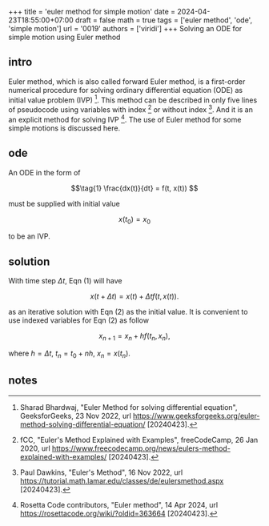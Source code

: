 +++
title = 'euler method for simple motion'
date = 2024-04-23T18:55:00+07:00
draft = false
math = true
tags = ['euler method', 'ode', 'simple motion']
url = '0019'
authors = ['viridi']
+++
Solving an ODE for simple motion using Euler method <!--more-->


## intro
Euler method, which is also called forward Euler method, is a first-order numerical procedure for solving ordinary differential equation (ODE) as initial value problem (IVP)
[^bhardwaj_2022]. This method can be described in only five lines of pseudocode using variables with index [^fCC_2020] or without index [^dawkins_2022]. And it is an an explicit method for solving IVP [^rosettacode_2024]. The use of Euler method for some simple motions is discussed here.


## ode
An ODE in the form of

$$\tag{1}
\frac{dx(t)}{dt} = f(t, x(t))
$$

must be supplied with initial value

$$\tag{2}
x(t_0) = x_0
$$

to be an IVP.


## solution
With time step $\Delta t$, Eqn (1) will have

$$\tag{3}
x(t + \Delta t) = x(t) + \Delta t f(t, x(t)).
$$

as an iterative solution with Eqn (2) as the initial value. It is convenient to use indexed variables for Eqn (2) as follow

$$\tag{4}
x_{n+1} = x_n + h f(t_n, x_n),
$$

where $h = \Delta t$, $t_n = t_0 + nh$, $x_n = x(t_n)$.


## notes
[^dawkins_2022]: Paul Dawkins, "Euler's Method", 16 Nov 2022, url https://tutorial.math.lamar.edu/classes/de/eulersmethod.aspx [20240423].
[^fCC_2020]: fCC, "Euler's Method Explained with Examples", freeCodeCamp, 26 Jan 2020, url https://www.freecodecamp.org/news/eulers-method-explained-with-examples/ [20240423].
[^bhardwaj_2022]: Sharad Bhardwaj, "Euler Method for solving differential equation", GeeksforGeeks, 23 Nov 2022, url https://www.geeksforgeeks.org/euler-method-solving-differential-equation/ [20240423].
[^rosettacode_2024]: Rosetta Code contributors, "Euler method", 14 Apr 2024, url https://rosettacode.org/wiki/?oldid=363664 [20240423].